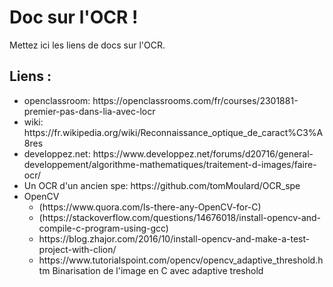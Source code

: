 <h1>Doc sur l'OCR !</h1>
Mettez ici les liens de docs sur l'OCR.
<h2>Liens :</h2>
<ul>
  <li>openclassroom: https://openclassrooms.com/fr/courses/2301881-premier-pas-dans-lia-avec-locr</li>
  <li>wiki: https://fr.wikipedia.org/wiki/Reconnaissance_optique_de_caract%C3%A8res</li>
  <li>developpez.net: https://www.developpez.net/forums/d20716/general-developpement/algorithme-mathematiques/traitement-d-images/faire-ocr/</li>
  <li>Un OCR d'un ancien spe: https://github.com/tomMoulard/OCR_spe</li>
  <li>OpenCV
    <ul>
      <li>(https://www.quora.com/Is-there-any-OpenCV-for-C)</li>
      <li>(https://stackoverflow.com/questions/14676018/install-opencv-and-compile-c-program-using-gcc)</li>
      <li>https://blog.zhajor.com/2016/10/install-opencv-and-make-a-test-project-with-clion/</li>
      <li>https://www.tutorialspoint.com/opencv/opencv_adaptive_threshold.htm Binarisation de l'image en C avec adaptive treshold</li>
    </ul>
  </li>
</ul>
